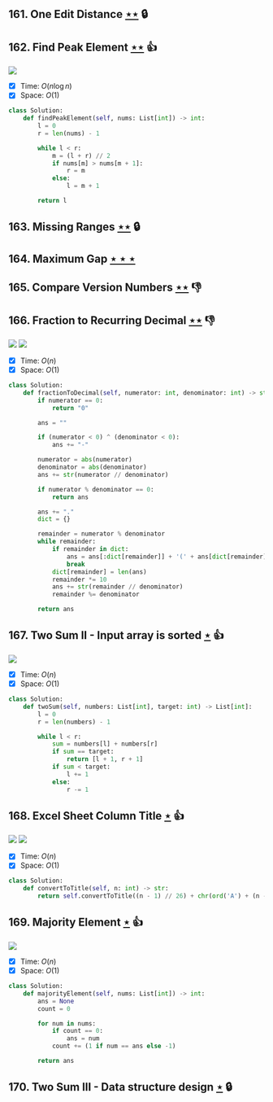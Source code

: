 ## 161. One Edit Distance [$\star\star$](https://leetcode.com/problems/one-edit-distance) 🔒

## 162. Find Peak Element [$\star\star$](https://leetcode.com/problems/find-peak-element) :thumbsup:

![](https://img.shields.io/badge/-Binary%20Search-1B813E.svg?style=flat-square)

- [x] Time: $O(n\log n)$
- [x] Space: $O(1)$

```python
class Solution:
    def findPeakElement(self, nums: List[int]) -> int:
        l = 0
        r = len(nums) - 1

        while l < r:
            m = (l + r) // 2
            if nums[m] > nums[m + 1]:
                r = m
            else:
                l = m + 1

        return l
```

## 163. Missing Ranges [$\star\star$](https://leetcode.com/problems/missing-ranges) 🔒

## 164. Maximum Gap [$\star\star\star$](https://leetcode.com/problems/maximum-gap)

## 165. Compare Version Numbers [$\star\star$](https://leetcode.com/problems/compare-version-numbers) :thumbsdown:

## 166. Fraction to Recurring Decimal [$\star\star$](https://leetcode.com/problems/fraction-to-recurring-decimal) :thumbsdown:

![](https://img.shields.io/badge/-Hash%20Table-7BA23F.svg?style=flat-square) ![](https://img.shields.io/badge/-Math-434343.svg?style=flat-square)

- [x] Time: $O(n)$
- [x] Space: $O(1)$

```python
class Solution:
    def fractionToDecimal(self, numerator: int, denominator: int) -> str:
        if numerator == 0:
            return "0"

        ans = ""

        if (numerator < 0) ^ (denominator < 0):
            ans += "-"

        numerator = abs(numerator)
        denominator = abs(denominator)
        ans += str(numerator // denominator)

        if numerator % denominator == 0:
            return ans

        ans += "."
        dict = {}

        remainder = numerator % denominator
        while remainder:
            if remainder in dict:
                ans = ans[:dict[remainder]] + '(' + ans[dict[remainder]:] + ')'
                break
            dict[remainder] = len(ans)
            remainder *= 10
            ans += str(remainder // denominator)
            remainder %= denominator

        return ans
```

## 167. Two Sum II - Input array is sorted [$\star$](https://leetcode.com/problems/two-sum-ii-input-array-is-sorted) :thumbsup:

![](https://img.shields.io/badge/-Two%20Pointers-2EA9DF.svg?style=flat-square)

- [x] Time: $O(n)$
- [x] Space: $O(1)$

```python
class Solution:
    def twoSum(self, numbers: List[int], target: int) -> List[int]:
        l = 0
        r = len(numbers) - 1

        while l < r:
            sum = numbers[l] + numbers[r]
            if sum == target:
                return [l + 1, r + 1]
            if sum < target:
                l += 1
            else:
                r -= 1
```

## 168. Excel Sheet Column Title [$\star$](https://leetcode.com/problems/excel-sheet-column-title) :thumbsup:

![](https://img.shields.io/badge/-Math-434343.svg?style=flat-square) ![](https://img.shields.io/badge/-Recursion-0F2540.svg?style=flat-square)

- [x] Time: $O(n)$
- [x] Space: $O(1)$

```python
class Solution:
    def convertToTitle(self, n: int) -> str:
        return self.convertToTitle((n - 1) // 26) + chr(ord('A') + (n - 1) % 26) if n else ""
```

## 169. Majority Element [$\star$](https://leetcode.com/problems/majority-element) :thumbsup:

![](https://img.shields.io/badge/-Boyer--Moore-1B813E.svg?style=flat-square)

- [x] Time: $O(n)$
- [x] Space: $O(1)$

```python
class Solution:
    def majorityElement(self, nums: List[int]) -> int:
        ans = None
        count = 0

        for num in nums:
            if count == 0:
                ans = num
            count += (1 if num == ans else -1)

        return ans
```

## 170. Two Sum III - Data structure design [$\star$](https://leetcode.com/problems/two-sum-iii-data-structure-design) 🔒
